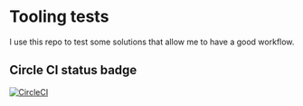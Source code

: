 # Tooling tests

I use this repo to test some solutions that allow me to have a good workflow.

## Circle CI status badge
[![CircleCI](https://circleci.com/gh/nicolaslechenic/tests.svg?style=shield)](https://circleci.com/gh/nicolaslechenic/tests)